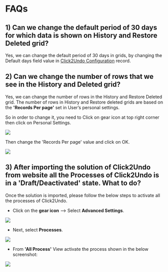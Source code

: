 # FAQs

## 1) Can we change the default period of 30 days for which data is shown on History and Restore Deleted grid?

Yes, we can change the default period of 30 days in grids, by changing the Default days field value in [Click2Undo Configuration](https://docs.inogic.com/click2undo/configuration/click2undo-configuration) record.&#x20;

## 2) Can we change the number of rows that we see in the History and Deleted grid?

Yes, we can change the number of rows in the History and Restore Deleted grid. The number of rows in History and Restore deleted grids are based on the **'Records Per page'** set in User’s personal settings.

So in order to change it, you need to Click on gear icon at top right corner then click on Personal Settings.

![](<../.gitbook/assets/Faq\_1 (1).jpg>)

Then change the 'Records Per page' value and click on OK.

![](<../.gitbook/assets/Faq\_2 (1).jpg>)

## 3) After importing the solution of Click2Undo from website all the Processes of Click2Undo is in a 'Draft/Deactivated' state. What to do?

Once the solution is imported, please follow the below steps to activate all the processes of Click2Undo.

* Click on the **gear icon** --> Select **Advanced Settings**.&#x20;

![](../.gitbook/assets/A4D\_1.png)

* Next, select **Processes**.

![](../.gitbook/assets/A4D\_2.png)

* From **'All Process'** View activate the process shown in the below screenshot:

![](../.gitbook/assets/C2U\_1.jpg)
